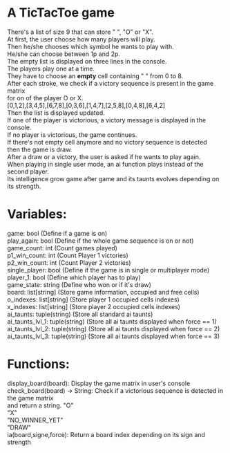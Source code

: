 # A TicTacToe game
There's a list of size 9 that can store " ", "O" or "X".  
At first, the user choose how many players will play.  
Then he/she chooses which symbol he wants to play with.  
He/she can choose between 1p and 2p.  
The empty list is displayed on three lines in the console.  
The players play one at a time.  
They have to choose an **empty** cell containing " " from 0 to 8.  
After each stroke, we check if a victory sequence is present in the game matrix  
for on of the player O or X.  
[0,1,2],[3,4,5],[6,7,8],[0,3,6],[1,4,7],[2,5,8],[0,4,8],[6,4,2]  
Then the list is displayed updated.  
If one of the player is victorious, a victory message is displayed in the console.  
If no player is victorious, the game continues.  
If there's not empty cell anymore and no victory sequence is detected  
then the game is draw.  
After a draw or a victory, the user is asked if he wants to play again.  
When playing in single user mode, an ai function plays instead of the second player.  
Its intelligence grow game after game and its taunts evolves depending on its strength.  

# Variables:
   game: bool (Define if a game is on)  
   play_again: bool (Define if the whole game sequence is on or not)  
   game_count: int (Count games played)  
   p1_win_count: int (Count Player 1 victories)  
   p2_win_count: int (Count Player 2 victories)  
   single_player: bool (Define if the game is in single or multiplayer mode)  
   player_1: bool (Define which player has to play)  
   game_state: string (Define who won or if it's draw)  
   board: list[string] (Store game information, occupied and free cells)  
   o_indexes: list[string] (Store player 1 occupied cells indexes)  
   x_indexes: list[string] (Store player 2 occupied cells indexes)  
   ai_taunts: tuple(string) (Store all standard ai taunts)  
   ai_taunts_lvl_1: tuple(string) (Store all ai taunts displayed when force == 1)  
   ai_taunts_lvl_2: tuple(string) (Store all ai taunts displayed when force == 2)  
   ai_taunts_lvl_3: tuple(string) (Store all ai taunts displayed when force == 3)  

# Functions:
   display_board(board): Display the game matrix in user's console  
   check_board(board) -> String: Check if a victorious sequence is detected in the game matrix  
                                             and return a string. "O"  
                                                                  "X"  
                                                                  "NO_WINNER_YET"  
                                                                  "DRAW"  
   ia(board,signe,force): Return a board index depending on its sign and strength  